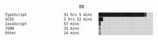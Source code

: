 <p align="center">
  <samp>
    <a href="https://yiwwhl.com">me</a>
  </samp>
</p>

<!--START_SECTION:waka-->

```txt
TypeScript                 31 hrs 5 mins   █████████████████████▓░░░   86.38 %
SCSS                       2 hrs 52 mins   ██░░░░░░░░░░░░░░░░░░░░░░░   08.00 %
JavaScript                 57 mins         ▓░░░░░░░░░░░░░░░░░░░░░░░░   02.68 %
JSON                       31 mins         ▒░░░░░░░░░░░░░░░░░░░░░░░░   01.45 %
Other                      14 mins         ▒░░░░░░░░░░░░░░░░░░░░░░░░   00.68 %
```

<!--END_SECTION:waka-->